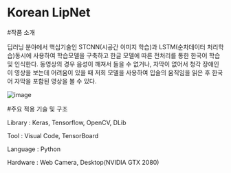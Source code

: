 # Korean LipNet

#작품 소개

딥러닝 분야에서 핵심기술인 STCNN(시공간 이미지 학습)과 LSTM(순차데이터 처리학습)동시에 사용하여 학습모델을 구축하고 한글 모델에 따른 전처리를 통한 한국어 학습 및 인식한다. 동영상의 경우 음성이 깨져서 들을 수 없거나, 자막이 없어서 청각 장애인이 영상을 보는데 어려움이 있을 때 저희 모델을 사용하여 입술의 움직임을 읽은 후 한국어 자막을 포함된 영상을 볼 수 있다.

![image](https://user-images.githubusercontent.com/32935365/58874826-c8cce180-8704-11e9-9526-d406882d5e20.png)

#주요 적용 기술 및 구조

Library : Keras, Tensorflow, OpenCV, DLib

Tool : Visual Code, TensorBoard

Language : Python

Hardware : Web Camera, Desktop(NVIDIA GTX 2080)
